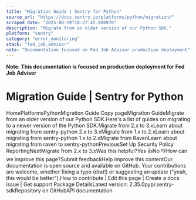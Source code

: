 ```yaml
---
title: "Migration Guide | Sentry for Python"
source_url: "https://docs.sentry.io/platforms/python/migration/"
scraped_date: "2025-08-19T18:27:45.906976"
description: "Migrate from an older version of our Python SDK."
platform: "sentry"
category: "error_monitoring"
stack: "fed_job_advisor"
note: "Documentation focused on Fed Job Advisor production deployment"
---
```

**Note: This documentation is focused on production deployment for Fed Job Advisor**

# Migration Guide | Sentry for Python

HomePlatformsPythonMigration Guide Copy pageMigration GuideMigrate from an older version of our Python SDK.Here's a list of guides on migrating to a newer version of the Python SDK.Migrate from 2.x to 3.xLearn about migrating from sentry-python 2.x to 3.xMigrate from 1.x to 2.xLearn about migrating from sentry-python 1.x to 2.xMigrate from RavenLearn about migrating from raven to sentry-pythonPreviousSet Up Security Policy ReportingNextMigrate from 2.x to 3.xWas this helpful?Yes 👍No 👎How can we improve this page?Submit feedbackHelp improve this contentOur documentation is open source and available on GitHub. Your contributions are welcome, whether fixing a typo (drat!) or suggesting an update ("yeah, this would be better").How to contribute | Edit this page | Create a docs issue | Get support Package DetailsLatest version: 2.35.0pypi:sentry-sdkRepository on GitHubAPI documentation